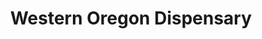 ---
title: "Western Oregon Dispensary"
url: /lake-oswego/western-oregon-dispensary/
shop: cannabis
---
